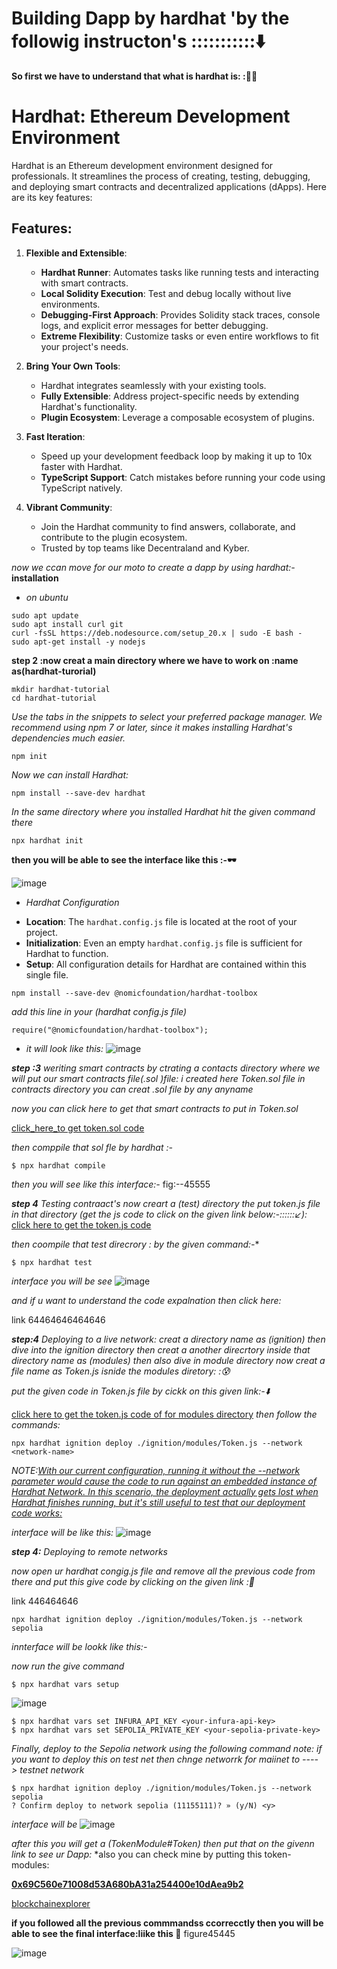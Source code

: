 # Building Dapp by hardhat 'by the followig instructon's :::::::::::⬇️ #

**So first we have to understand that what is hardhat is: :🙇‍♂️**

# Hardhat: Ethereum Development Environment

Hardhat is an Ethereum development environment designed for professionals. It streamlines the process of creating, testing, debugging, and deploying smart contracts and decentralized applications (dApps). Here are its key features:

## Features:

1. **Flexible and Extensible**:
   - **Hardhat Runner**: Automates tasks like running tests and interacting with smart contracts.
   - **Local Solidity Execution**: Test and debug locally without live environments.
   - **Debugging-First Approach**: Provides Solidity stack traces, console logs, and explicit error messages for better debugging.
   - **Extreme Flexibility**: Customize tasks or even entire workflows to fit your project's needs.

2. **Bring Your Own Tools**:
   - Hardhat integrates seamlessly with your existing tools.
   - **Fully Extensible**: Address project-specific needs by extending Hardhat's functionality.
   - **Plugin Ecosystem**: Leverage a composable ecosystem of plugins.

3. **Fast Iteration**:
   - Speed up your development feedback loop by making it up to 10x faster with Hardhat.
   - **TypeScript Support**: Catch mistakes before running your code using TypeScript natively.

4. **Vibrant Community**:
   - Join the Hardhat community to find answers, collaborate, and contribute to the plugin ecosystem.
   - Trusted by top teams like Decentraland and Kyber.

*now we ccan move for our moto to create a dapp by using hardhat:-*
**installation**
 - *on ubuntu*

```
sudo apt update
sudo apt install curl git
curl -fsSL https://deb.nodesource.com/setup_20.x | sudo -E bash -
sudo apt-get install -y nodejs
```


**step 2 :now creat a main directory where we have to work on :name as(hardhat-turorial)**

```
mkdir hardhat-tutorial
cd hardhat-tutorial
```

*Use the tabs in the snippets to select your preferred package manager. We recommend using npm 7 or later, since it makes installing Hardhat's dependencies much easier.*

```
npm init
```

*Now we can install Hardhat:*

```
npm install --save-dev hardhat
```

*In the same directory where you installed Hardhat hit the given command there*
```
npx hardhat init
```

**then you will be able to see the interface like this :-🕶️**


![image](https://github.com/Rjesh2006/hardhat----dapp-s/assets/143868643/9baba51a-dfd6-4fa4-9174-1099e83792a7)


- *Hardhat Configuration*

* **Location**: The `hardhat.config.js` file is located at the root of your project.
* **Initialization**: Even an empty `hardhat.config.js` file is sufficient for Hardhat to function.
* **Setup**: All configuration details for Hardhat are contained within this single file.
```
npm install --save-dev @nomicfoundation/hardhat-toolbox
```
*add this line in your (hardhat config.js file)*
```
require("@nomicfoundation/hardhat-toolbox");
```
- *it will look like this:*
![image](https://github.com/Rjesh2006/hardhat----dapp-s/assets/143868643/26a600fa-d28a-4772-8e39-69ae375b1123)

  

***step :3***
*weriting smart contracts by ctrating a contacts directory where we will put our smart contracts file(.sol )file:*
*i created here Token.sol file in contracts directory you can creat .sol file by any anyname*

*now you can click here to get that smart contracts to put in Token.sol*

[click_here_to get token.sol code](https://github.com/Rjesh2006/hardhat----dapp-s/blob/main/contract's_Token.sol)

*then comppile that sol fle by hardhat :-*
```
$ npx hardhat compile
```
*then you will see like this interface:-*
fig:--45555

***step 4***
*Testing  contraact's*
 *now creart a (test) directory the put token.js file in that directory   (get the js code to click on the given link below:-::::::↙️):*
   [click here to  get the token.js code](https://github.com/Rjesh2006/hardhat----dapp-s/blob/main/test_Token.js)

*then coompile that test direcrory : by the given command:-**
```
$ npx hardhat test
```
*interface you will be see*
![image](https://github.com/Rjesh2006/hardhat----dapp-s/assets/143868643/3870dfca-9b22-4bf0-9ac3-e1e52d6db7cb)


*and if u want to understand the code expalnation then click here:*

link 64464646464646



***step:4***
*Deploying to a live network:*
 *creat a directory name as (ignition) then dive into the ignition directory then creat a another direcrtory inside that directory name as (modules) then also dive in module directory now creat a file name as Token.js isnide the modules diretory: :😰*

*put the given code in Token.js file by cickk on this given link:-⬇️*

[click here to get the token.js code of for modules directory](https://github.com/Rjesh2006/hardhat----dapp-s/blob/main/modules_Token.js)
*then follow the commands:*
```
npx hardhat ignition deploy ./ignition/modules/Token.js --network <network-name>
```

*NOTE:<ins>With our current configuration, running it without the --network parameter would cause the code to run against an embedded instance of Hardhat Network. In this scenario, the deployment actually gets lost when Hardhat finishes running, but it's still useful to test that our deployment code works:<ins>*

*interface will be like this:*
![image](https://github.com/Rjesh2006/hardhat----dapp-s/assets/143868643/7f88a96d-49f7-4b86-baa5-baf3ee3949be)



***step 4:***
*Deploying to remote networks*

 *now open ur hardhat congig.js file and remove all the previous code from there and put this give code by clicking on the given link :🔄*

 link 446464646

```
npx hardhat ignition deploy ./ignition/modules/Token.js --network sepolia

````
*innterface will be lookk like this:-*

*now run the give command*
```
$ npx hardhat vars setup
```

![image](https://github.com/Rjesh2006/hardhat----dapp-s/assets/143868643/169ad0ea-af34-491c-a451-699eef552ae5)

```
$ npx hardhat vars set INFURA_API_KEY <your-infura-api-key>
$ npx hardhat vars set SEPOLIA_PRIVATE_KEY <your-sepolia-private-key>
```

*Finally, deploy to the Sepolia network using the following command*
*note: if you want to deploy this on test net then chnge networrk for maiinet to ----> testnet network*
```
$ npx hardhat ignition deploy ./ignition/modules/Token.js --network sepolia
? Confirm deploy to network sepolia (11155111)? » (y/N) <y>
```
*interface will be*
![image](https://github.com/Rjesh2006/hardhat----dapp-s/assets/143868643/09306f88-1ec0-456e-8bbe-e443ff45f7e9)


*after this you will get a (TokenModule#Token) then put that on the givenn link  to see ur Dapp:*
*also you can check mine by putting this token-modules:

**<ins>0x69C560e71008d53A680bA31a254400e10dAea9b2<ins>**

[blockchainexplorer](https://www.blockchain.com/explorer)

**if you followed all the previous commmandss ccorrecctly then you will be able to see the final interface:liike this 🥇**
figure45445

![image](https://github.com/Rjesh2006/hardhat----dapp-s/assets/143868643/3cfcff44-ba11-4fdc-bb5d-6e1eeaa09d4d)









